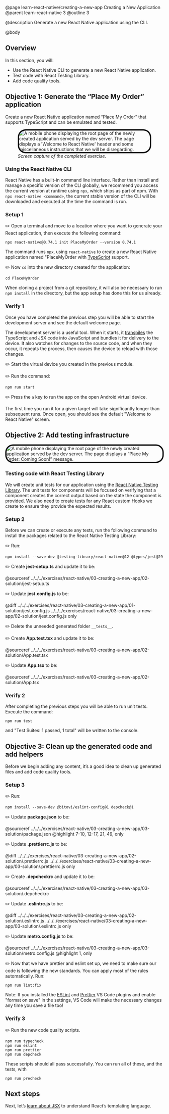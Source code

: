 @page learn-react-native/creating-a-new-app Creating a New Application
@parent learn-react-native 3
@outline 3

@description Generate a new React Native application using the CLI.

@body

## Overview

In this section, you will:

- Use the React Native CLI to generate a new React Native application.
- Test code with React Testing Library.
- Add code quality tools.

## Objective 1: Generate the “Place My Order” application

Create a new React Native application named “Place My Order” that supports TypeScript and can be emulated and tested.

<figure>
  <img alt="A mobile phone displaying the root page of the newly created application served by the dev server. The page displays a 'Welcome to React Native' header and some miscellaneous instructions that we will be disregarding." src="../static/img/react-native/03-creating-a-new-app/01-solution.png" style="border: 4px solid black; border-radius: 25px; max-height: 638px" />
  <figcaption style="font-style: italic">
    Screen capture of the completed exercise.
  </figcaption>
</figure>

### Using the React Native CLI

React Native has a built-in command line interface.
Rather than install and manage a specific version of the CLI globally, we recommend you access the current version at runtime using `npx`, which ships as part of npm.
With `npx react-native <command>`, the current stable version of the CLI will be downloaded and executed at the time the command is run.

### Setup 1

✏️ Open a terminal and move to a location where you want to generate your React application, then execute the following command:

```shell
npx react-native@0.74.1 init PlaceMyOrder --version 0.74.1
```

The command runs `npx`, using `react-native` to create a new React Native application named "PlaceMyOrder with [TypeScript](https://www.typescriptlang.org/) support.

✏️ Now `cd` into the new directory created for the application:

```shell
cd PlaceMyOrder
```

When cloning a project from a git repository, it will also be necessary to run `npm install` in the directory, but the app setup has done this for us already.

### Verify 1

Once you have completed the previous step you will be able to start the development server and see the default welcome page.

The development server is a useful tool. When it starts, it [transpiles](https://en.wikipedia.org/wiki/Source-to-source_compiler) the TypeScript and JSX code into JavaScript and bundles it for delivery to the device. It also watches for changes to the source code, and when they occur, it repeats the process, then causes the device to reload with those changes.

✏️ Start the virtual device you created in the previous module.

✏️ Run the command:

```shell
npm run start
```

✏️ Press the `a` key to run the app on the open Android virtual device.

The first time you run it for a given target will take significantly longer than subsequent runs. Once open, you should see the default "Welcome to React Native" screen.

## Objective 2: Add testing infrastructure

<img alt="A mobile phone displaying the root page of the newly created application served by the dev server. The page displays a “Place My Order: Coming Soon!” message." src="../static/img/react-native/03-creating-a-new-app/02-solution.png" style="border: 4px solid black; border-radius: 25px; max-height: 638px" />

### Testing code with React Testing Library

We will create unit tests for our application using the [React Native Testing Library](https://callstack.github.io/react-native-testing-library/). The unit tests for components will be focused on verifying that a component creates the correct output based on the state the component is provided. We also need to create tests for any React custom Hooks we create to ensure they provide the expected results.

### Setup 2

Before we can create or execute any tests, run the following command to install the packages related to the React Native Testing Library:

✏️ Run:

```shell
npm install --save-dev @testing-library/react-native@12 @types/jest@29
```

✏️ Create **jest-setup.ts** and update it to be:

@sourceref ../../../exercises/react-native/03-creating-a-new-app/02-solution/jest-setup.ts

✏️ Update **jest.config.js** to be:

@diff ../../../exercises/react-native/03-creating-a-new-app/01-solution/jest.config.js ../../../exercises/react-native/03-creating-a-new-app/02-solution/jest.config.js only

✏️ Delete the unneeded generated folder `__tests__`.

✏️ Create **App.test.tsx** and update it to be:

@sourceref ../../../exercises/react-native/03-creating-a-new-app/02-solution/App.test.tsx

✏️ Update **App.tsx** to be:

@sourceref ../../../exercises/react-native/03-creating-a-new-app/02-solution/App.tsx

### Verify 2

After completing the previous steps you will be able to run unit tests. Execute the command:

```shell
npm run test
```

and "Test Suites: 1 passed, 1 total" will be written to the console.

## Objective 3: Clean up the generated code and add helpers

Before we begin adding any content, it’s a good idea to clean up generated files and add code quality tools.

### Setup 3

✏️ Run:

```shell
npm install --save-dev @bitovi/eslint-config@1 depcheck@1
```

✏️ Update **package.json** to be:

@sourceref ../../../exercises/react-native/03-creating-a-new-app/03-solution/package.json
@highlight 7-10, 12-17, 21, 49, only

✏️ Update **.prettierrc.js** to be:

@diff ../../../exercises/react-native/03-creating-a-new-app/02-solution/.prettierrc.js ../../../exercises/react-native/03-creating-a-new-app/03-solution/.prettierrc.js only

✏️ Create **.depcheckrc** and update it to be:

@sourceref ../../../exercises/react-native/03-creating-a-new-app/03-solution/.depcheckrc

✏️ Update **.eslintrc.js** to be:

@diff ../../../exercises/react-native/03-creating-a-new-app/02-solution/.eslintrc.js ../../../exercises/react-native/03-creating-a-new-app/03-solution/.eslintrc.js only

✏️ Update **metro.config.js** to be:

@sourceref ../../../exercises/react-native/03-creating-a-new-app/03-solution/metro.config.js
@highlight 1, only

✏️ Now that we have prettier and eslint set up, we need to make sure our code is following the new standards. You can apply most of the rules automatically. Run:

```shell
npm run lint:fix
```

Note: If you installed the [ESLint](https://marketplace.visualstudio.com/items?itemName=dbaeumer.vscode-eslint) and [Prettier](https://marketplace.visualstudio.com/items?itemName=esbenp.prettier-vscode) VS Code plugins and enable "format on save" in the settings, VS Code will make the necessary changes any time you save a file too!

### Verify 3

✏️ Run the new code quality scripts.

```shell
npm run typecheck
npm run eslint
npm run prettier
npm run depcheck
```

These scripts should all pass successfully. You can run all of these, and the tests, with

```shell
npm run precheck
```

## Next steps

Next, let’s [learn about JSX](./intro-to-jsx.html) to understand React’s templating language.
